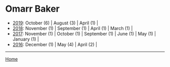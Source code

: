 # Omarr Baker

  * [2019](./omarr-baker-2019.md): 
      October (6) | 
      August (3) | 
      April (1) | 
  * [2018](./omarr-baker-2018.md): 
      November (1) | 
      September (1) | 
      April (1) | 
      March (1) | 
  * [2017](./omarr-baker-2017.md): 
      November (1) | 
      October (1) | 
      September (1) | 
      June (1) | 
      May (1) | 
      January (1) | 
  * [2016](./omarr-baker-2016.md): 
      December (1) | 
      May (4) | 
      April (2) | 

----

[Home](../)
